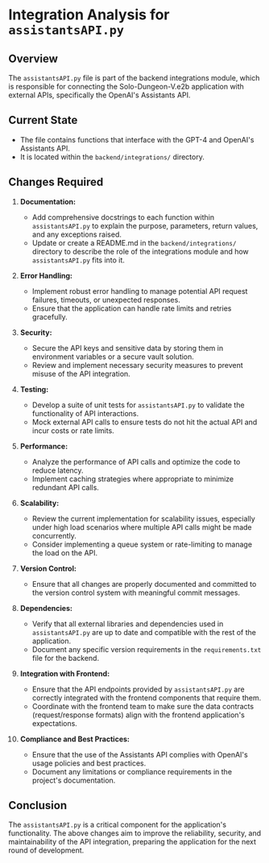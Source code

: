 # Integration Analysis for `assistantsAPI.py`

## Overview
The `assistantsAPI.py` file is part of the backend integrations module, which is responsible for connecting the Solo-Dungeon-V.e2b application with external APIs, specifically the OpenAI's Assistants API.

## Current State
- The file contains functions that interface with the GPT-4 and OpenAI's Assistants API.
- It is located within the `backend/integrations/` directory.

## Changes Required
1. **Documentation:**
   - Add comprehensive docstrings to each function within `assistantsAPI.py` to explain the purpose, parameters, return values, and any exceptions raised.
   - Update or create a README.md in the `backend/integrations/` directory to describe the role of the integrations module and how `assistantsAPI.py` fits into it.

2. **Error Handling:**
   - Implement robust error handling to manage potential API request failures, timeouts, or unexpected responses.
   - Ensure that the application can handle rate limits and retries gracefully.

3. **Security:**
   - Secure the API keys and sensitive data by storing them in environment variables or a secure vault solution.
   - Review and implement necessary security measures to prevent misuse of the API integration.

4. **Testing:**
   - Develop a suite of unit tests for `assistantsAPI.py` to validate the functionality of API interactions.
   - Mock external API calls to ensure tests do not hit the actual API and incur costs or rate limits.

5. **Performance:**
   - Analyze the performance of API calls and optimize the code to reduce latency.
   - Implement caching strategies where appropriate to minimize redundant API calls.

6. **Scalability:**
   - Review the current implementation for scalability issues, especially under high load scenarios where multiple API calls might be made concurrently.
   - Consider implementing a queue system or rate-limiting to manage the load on the API.

7. **Version Control:**
   - Ensure that all changes are properly documented and committed to the version control system with meaningful commit messages.

8. **Dependencies:**
   - Verify that all external libraries and dependencies used in `assistantsAPI.py` are up to date and compatible with the rest of the application.
   - Document any specific version requirements in the `requirements.txt` file for the backend.

9. **Integration with Frontend:**
   - Ensure that the API endpoints provided by `assistantsAPI.py` are correctly integrated with the frontend components that require them.
   - Coordinate with the frontend team to make sure the data contracts (request/response formats) align with the frontend application's expectations.

10. **Compliance and Best Practices:**
    - Ensure that the use of the Assistants API complies with OpenAI's usage policies and best practices.
    - Document any limitations or compliance requirements in the project's documentation.

## Conclusion
The `assistantsAPI.py` is a critical component for the application's functionality. The above changes aim to improve the reliability, security, and maintainability of the API integration, preparing the application for the next round of development.